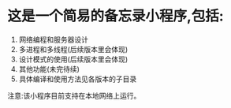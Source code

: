 # 这是一个简易的备忘录小程序,包括:
1) 网络编程和服务器设计  
2) 多进程和多线程(后续版本里会体现)  
3) 设计模式的使用(后续版本里会体现)  
4) 其他功能(未完待续)  
5) 具体编译和使用方法见各版本的子目录  

注意:该小程序目前支持在本地网络上运行。
